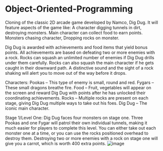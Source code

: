 # Object-Oriented-Programming

Cloning of the classic 2D arcade game developed by Namco, Dig Dug.
It will feature aspects of the game like: 
A character digging tunnels in dirt, destroying monsters.
Main character can collect food to earn points.
Monsters chasing character, 
Dropping rocks on monster.

Dig Dug is awarded with achievements and food items that yield bonus points. All achievements are based on defeating two or more enemies with a rock. 
Rocks can squash an unlimited number of enemies if Dig Dug drills under them carefully. Rocks can also squash the main character if he gets caught in their downward path. A distinctive sound and the sight of a rock shaking will alert you to move out of the way before it drops.

Characters:
Pookas – This type of enemy is small, round and red.
Fygars – These small dragons breathe fire.
Food – Fruit, vegetables will appear on the screen and reward Dig Dug with points after he has unlocked their coordinating achievements.
Rocks – Multiple rocks are present on each stage, giving Dig Dug multiple ways to take out his foes.
Dig Dug – The iconic main character.

Stage 1/Level One:
Dig Dug faces four monsters on stage one. Three Pookas and one Fygar will patrol their own individual tunnels, making it much easier for players to complete this level. You can either take out each monster one at a time, or you can use the rocks positioned overhead to destroy them. Destroying two or more enemies with a rock on stage one will give you a carrot, which is worth 400 extra points.
![image](https://user-images.githubusercontent.com/44124264/143334933-4643472d-49a7-47a5-afb2-8358ee701439.png)
